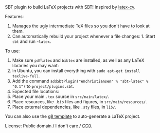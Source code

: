 SBT plugin to build LaTeX projects with SBT! Inspired by [latex-cv](https://github.com/stuhood/latex-cv).

Features:

  1. Manages the ugly intermediate TeX files so you don't have to look at them.
  2. Can automatically rebuild your project whenever a file changes:
    1. Start `sbt` and run `~latex`.

To use:

1. Make sure `pdflatex` and `bibtex` are installed, as well as any LaTeX libraries you may want:
 1. In Ubuntu, you can install everything with `sudo apt-get install texlive-full`.
2. Add the command `addSbtPlugin("emchristiansen" % "sbt-latex" % "0.1")` to `project/plugins.sbt`.
3. Expected file locations:
 1. Place your main `.tex` source in `src/main/latex/`.
 2. Place resources, like `.bib` files and figures, in `src/main/resources/`.
 3. Place external dependencies, like `.sty` files, in `lib/`.

You can also use the [g8 template](https://github.com/emchristiansen/SBTLatexTemplate.g8) to auto-generate a LaTeX project.

License: Public domain / I don't care / [CC0](http://creativecommons.org/publicdomain/zero/1.0/).


